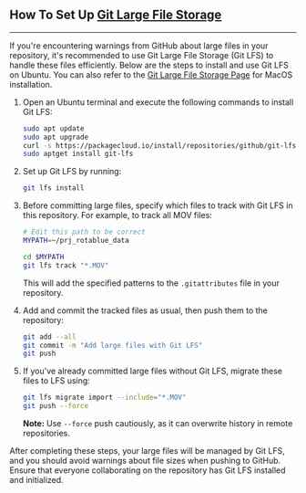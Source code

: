 ## How To Set Up [Git Large File Storage](https://git-lfs.com/)

---

If you're encountering warnings from GitHub about large files in your repository, it's recommended to use Git Large File Storage (Git LFS) to handle these files efficiently. Below are the steps to install and use Git LFS on Ubuntu. You can also refer to the [Git Large File Storage Page](https://git-lfs.com/) for MacOS installation.

1. Open an Ubuntu terminal and execute the following commands to install Git LFS:

   ```bash
   sudo apt update
   sudo apt upgrade
   curl -s https://packagecloud.io/install/repositories/github/git-lfs/script.deb.sh | sudo bash
   sudo aptget install git-lfs
   ```

2. Set up Git LFS by running:

   ```bash
   git lfs install
   ```

3. Before committing large files, specify which files to track with Git LFS in this repository. For example, to track all MOV files:

   ```bash
   # Edit this path to be correct
   MYPATH=~/prj_rotablue_data
   
   cd $MYPATH
   git lfs track "*.MOV"
   ```

   This will add the specified patterns to the `.gitattributes` file in your repository.

4. Add and commit the tracked files as usual, then push them to the repository:

   ```bash
   git add --all
   git commit -m "Add large files with Git LFS"
   git push
   ```

5. If you've already committed large files without Git LFS, migrate these files to LFS using:

   ```bash
   git lfs migrate import --include="*.MOV"
   git push --force
   ```

   **Note:** Use `--force` push cautiously, as it can overwrite history in remote repositories.

After completing these steps, your large files will be managed by Git LFS, and you should avoid warnings about file sizes when pushing to GitHub. Ensure that everyone collaborating on the repository has Git LFS installed and initialized.

